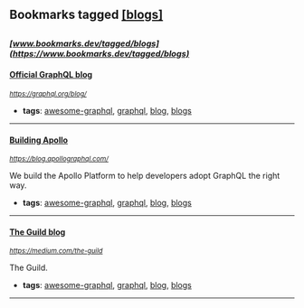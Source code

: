 ## Bookmarks tagged [[blogs]](https://www.bookmarks.dev?q=[blogs])

_<sup><sup>[www.bookmarks.dev/tagged/blogs](https://www.bookmarks.dev/tagged/blogs)</sup></sup>_
---
#### [Official GraphQL blog](https://graphql.org/blog/)
_<sup>https://graphql.org/blog/</sup>_

* **tags**: [awesome-graphql](../tagged/awesome-graphql.md), [graphql](../tagged/graphql.md), [blog](../tagged/blog.md), [blogs](../tagged/blogs.md)
---
#### [Building Apollo](https://blog.apollographql.com/)
_<sup>https://blog.apollographql.com/</sup>_

We build the Apollo Platform to help developers adopt GraphQL the right way.
* **tags**: [awesome-graphql](../tagged/awesome-graphql.md), [graphql](../tagged/graphql.md), [blog](../tagged/blog.md), [blogs](../tagged/blogs.md)
---
#### [The Guild blog](https://medium.com/the-guild)
_<sup>https://medium.com/the-guild</sup>_

The Guild.
* **tags**: [awesome-graphql](../tagged/awesome-graphql.md), [graphql](../tagged/graphql.md), [blog](../tagged/blog.md), [blogs](../tagged/blogs.md)
---
